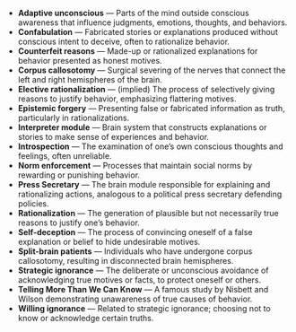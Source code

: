 - **Adaptive unconscious** — Parts of the mind outside conscious awareness that influence judgments, emotions, thoughts, and behaviors.
- **Confabulation** — Fabricated stories or explanations produced without conscious intent to deceive, often to rationalize behavior.
- **Counterfeit reasons** — Made-up or rationalized explanations for behavior presented as honest motives.
- **Corpus callosotomy** — Surgical severing of the nerves that connect the left and right hemispheres of the brain.
- **Elective rationalization** — (implied) The process of selectively giving reasons to justify behavior, emphasizing flattering motives.
- **Epistemic forgery** — Presenting false or fabricated information as truth, particularly in rationalizations.
- **Interpreter module** — Brain system that constructs explanations or stories to make sense of experiences and behavior.
- **Introspection** — The examination of one’s own conscious thoughts and feelings, often unreliable.
- **Norm enforcement** — Processes that maintain social norms by rewarding or punishing behavior.
- **Press Secretary** — The brain module responsible for explaining and rationalizing actions, analogous to a political press secretary defending policies.
- **Rationalization** — The generation of plausible but not necessarily true reasons to justify one’s behavior.
- **Self-deception** — The process of convincing oneself of a false explanation or belief to hide undesirable motives.
- **Split-brain patients** — Individuals who have undergone corpus callosotomy, resulting in disconnected brain hemispheres.
- **Strategic ignorance** — The deliberate or unconscious avoidance of acknowledging true motives or facts, to protect oneself or others.
- **Telling More Than We Can Know** — A famous study by Nisbett and Wilson demonstrating unawareness of true causes of behavior.
- **Willing ignorance** — Related to strategic ignorance; choosing not to know or acknowledge certain truths.
